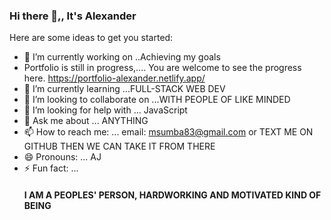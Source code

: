 ### Hi there 👋,, It's Alexander

<!--
**MSUMBA-art/MSUMBA-art** is a ✨ _special_ ✨ repository because its `README.md` (this file) appears on your GitHub profile.
-->
Here are some ideas to get you started:

- 🔭 I’m currently working on ..Achieving my goals
- Portfolio is still in progress,.... You are welcome to see the progress here.  https://portfolio-alexander.netlify.app/
- 🌱 I’m currently learning ...FULL-STACK WEB DEV
- 👯 I’m looking to collaborate on ...WITH PEOPLE OF LIKE MINDED
- 🤔 I’m looking for help with ... JavaScript
- 💬 Ask me about ... ANYTHING
- 📫 How to reach me: ... email: msumba83@gmail.com or TEXT ME ON GITHUB THEN WE CAN TAKE IT FROM THERE
- 😄 Pronouns: ... AJ
- ⚡ Fun fact: ... <h4>I AM A PEOPLES' PERSON, HARDWORKING AND MOTIVATED KIND OF BEING</h4>
  
